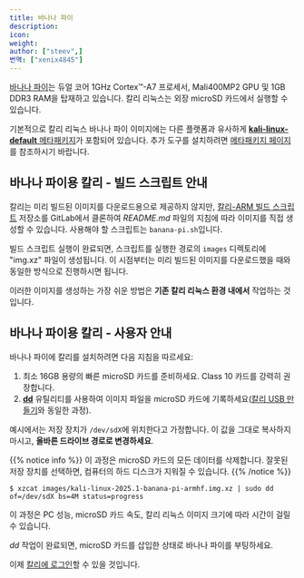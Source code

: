 ```yaml
---
title: 바나나 파이
description:
icon:
weight:
author: ["steev",]
번역: ["xenix4845"]
---
```


[바나나 파이](http://www.banana-pi.org/m1.html)는 듀얼 코어 1GHz Cortex™-A7 프로세서, Mali400MP2 GPU 및 1GB DDR3 RAM을 탑재하고 있습니다. 칼리 리눅스는 외장 microSD 카드에서 실행할 수 있습니다.

기본적으로 칼리 리눅스 바나나 파이 이미지에는 다른 플랫폼과 유사하게 [**kali-linux-default** 메타패키지](/docs/general-use/metapackages/)가 포함되어 있습니다. 추가 도구를 설치하려면 [메타패키지 페이지](/docs/general-use/metapackages/)를 참조하시기 바랍니다.

<!--
## Kali on Banana Pi - User Instructions

If you're unfamiliar with the details of [downloading and validating a 칼리 리눅스 image](/docs/introduction/download-official-kali-linux-images/), or for [using that image to create a bootable device](/docs/usb/live-usb-install-with-windows/), it's strongly recommended that you refer to the more detailed procedures described in the specific articles on those subjects.

To install a pre-built image of the standard build of 칼리 리눅스 on your Banana Pi, follow these instructions:

1. Get a fast microSD card with at least 16GB capacity. Class 10 cards are highly recommended.
2. Download _and validate_ the `Kali Banana Pi` image from the [downloads](/get-kali/) area. The process for validating an image is described in more detail on [Downloading 칼리 리눅스](/docs/introduction/download-official-kali-linux-images/).
3. Use the **[dd](https://manpages.debian.org/testing/coreutils/dd.1.en.html)** utility to image this file to your microSD card (same process as [making a Kali USB](/docs/usb/live-usb-install-with-windows/).

In our example, we assume the storage device is located at `/dev/sdX`. Do _not_ simply copy these value, **change this to the correct drive path**.

{{% notice info %}}
This process will wipe out your microSD card. If you choose the wrong storage device, you may wipe out your computers hard disk.
{{% /notice %}}

```console
$ xzcat kali-linux-2025.1-banana-pi-armhf.img.xz | sudo dd of=/dev/sdX bs=4M status=progress
```

This process can take a while, depending on your PC, your microSD card's speed, and the size of the 칼리 리눅스 image.

Once the _dd_ operation is complete, boot up the Banana Pi with the microSD card plugged in.

You should be able to [log in to Kali](/docs/introduction/default-credentials/).

## Kali on the Banana Pi - Tips

The bootloader on the Banana Pi is u-boot, and in order to make changes to the kernel command line, the file to edit is `/etc/default/u-boot` and the option is `U_BOOT_PARAMETERS`. If you make any modifications to this file, you will want to then run `u-boot-update`.

## Kali on Banana Pi - Image Customization

If you want to customize the Kali Banana Pi image, including changes to the [packages](/docs/general-use/metapackages/) being installed, changing the [desktop environment](/docs/general-use/switching-desktop-environments/), increasing or decreasing the image file size or generally being adventurous, check out the [Kali-ARM Build-Scripts](https://gitlab.com/kalilinux/build-scripts/kali-arm) repository on GitLab, and follow the _README.md_ file's instructions. The script to use is `banana-pi.sh`. -->

## 바나나 파이용 칼리 - 빌드 스크립트 안내

칼리는 미리 빌드된 이미지를 다운로드용으로 제공하지 않지만, [칼리-ARM 빌드 스크립트](https://gitlab.com/kalilinux/build-scripts/kali-arm) 저장소를 GitLab에서 클론하여 _README.md_ 파일의 지침에 따라 이미지를 직접 생성할 수 있습니다. 사용해야 할 스크립트는 `banana-pi.sh`입니다.

빌드 스크립트 실행이 완료되면, 스크립트를 실행한 경로의 `images` 디렉토리에 "img.xz" 파일이 생성됩니다. 이 시점부터는 미리 빌드된 이미지를 다운로드했을 때와 동일한 방식으로 진행하시면 됩니다.

이러한 이미지를 생성하는 가장 쉬운 방법은 **기존 칼리 리눅스 환경 내에서** 작업하는 것입니다.

## 바나나 파이용 칼리 - 사용자 안내

바나나 파이에 칼리를 설치하려면 다음 지침을 따르세요:

1. 최소 16GB 용량의 빠른 microSD 카드를 준비하세요. Class 10 카드를 강력히 권장합니다.
2. **[dd](https://manpages.debian.org/testing/coreutils/dd.1.en.html)** 유틸리티를 사용하여 이미지 파일을 microSD 카드에 기록하세요([칼리 USB 만들기](/docs/usb/live-usb-install-with-windows/)와 동일한 과정).

예시에서는 저장 장치가 `/dev/sdX`에 위치한다고 가정합니다. 이 값을 그대로 복사하지 마시고, **올바른 드라이브 경로로 변경하세요**.

{{% notice info %}}
이 과정은 microSD 카드의 모든 데이터를 삭제합니다. 잘못된 저장 장치를 선택하면, 컴퓨터의 하드 디스크가 지워질 수 있습니다.
{{% /notice %}}

```console
$ xzcat images/kali-linux-2025.1-banana-pi-armhf.img.xz | sudo dd of=/dev/sdX bs=4M status=progress
```

이 과정은 PC 성능, microSD 카드 속도, 칼리 리눅스 이미지 크기에 따라 시간이 걸릴 수 있습니다.

_dd_ 작업이 완료되면, microSD 카드를 삽입한 상태로 바나나 파이를 부팅하세요.

이제 [칼리에 로그인](/docs/introduction/default-credentials/)할 수 있을 것입니다.
